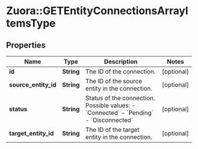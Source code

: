 # Zuora::GETEntityConnectionsArrayItemsType

## Properties
Name | Type | Description | Notes
------------ | ------------- | ------------- | -------------
**id** | **String** | The ID of the connection.  | [optional] 
**source_entity_id** | **String** | The ID of the source entity in the connection.  | [optional] 
**status** | **String** | Status of the connection.   Possible values:  - &#x60;Connected&#x60;  - &#x60;Pending&#x60;  - &#x60;Disconnected&#x60;  | [optional] 
**target_entity_id** | **String** | The ID of the target entity in the connection.  | [optional] 


